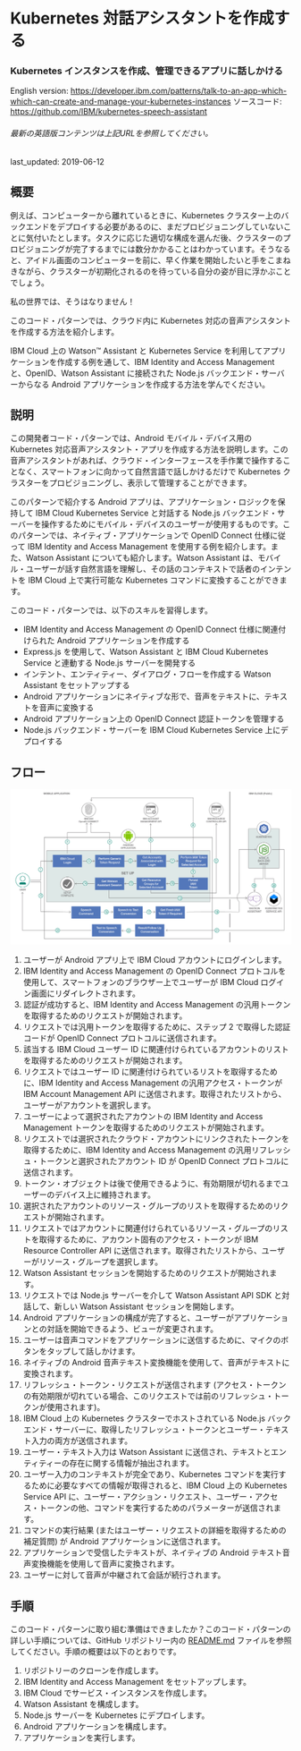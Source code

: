 # Kubernetes 対話アシスタントを作成する

### Kubernetes インスタンスを作成、管理できるアプリに話しかける

English version: https://developer.ibm.com/patterns/talk-to-an-app-which-which-can-create-and-manage-your-kubernetes-instances
  ソースコード: https://github.com/IBM/kubernetes-speech-assistant

###### 最新の英語版コンテンツは上記URLを参照してください。
last_updated: 2019-06-12

 ## 概要

例えば、コンピューターから離れているときに、Kubernetes クラスター上のバックエンドをデプロイする必要があるのに、まだプロビジョニングしていないことに気付いたとします。タスクに応じた適切な構成を選んだ後、クラスターのプロビジョニングが完了するまでには数分かかることはわかっています。そうなると、アイドル画面のコンピューターを前に、早く作業を開始したいと手をこまねきながら、クラスターが初期化されるのを待っている自分の姿が目に浮かぶことでしょう。

私の世界では、そうはなりません！

このコード・パターンでは、クラウド内に Kubernetes 対応の音声アシスタントを作成する方法を紹介します。

IBM Cloud 上の Watson&trade; Assistant と Kubernetes Service を利用してアプリケーションを作成する例を通して、IBM Identity and Access Management と、OpenID、Watson Assistant に接続された Node.js バックエンド・サーバーからなる Android アプリケーションを作成する方法を学んでください。

## 説明

この開発者コード・パターンでは、Android モバイル・デバイス用の Kubernetes 対応音声アシスタント・アプリを作成する方法を説明します。この音声アシスタントがあれば、クラウド・インターフェースを手作業で操作することなく、スマートフォンに向かって自然言語で話しかけるだけで Kubernetes クラスターをプロビジョニングし、表示して管理することができます。

このパターンで紹介する Android アプリは、アプリケーション・ロジックを保持して IBM Cloud Kubernetes Service と対話する Node.js バックエンド・サーバーを操作するためにモバイル・デバイスのユーザーが使用するものです。このパターンでは、ネイティブ・アプリケーションで OpenID Connect 仕様に従って IBM Identity and Access Management を使用する例を紹介します。また、Watson Assistant についても紹介します。Watson Assistant は、モバイル・ユーザーが話す自然言語を理解し、その話のコンテキストで話者のインテントを IBM Cloud 上で実行可能な Kubernetes コマンドに変換することができます。

このコード・パターンでは、以下のスキルを習得します。

* IBM Identity and Access Management の OpenID Connect 仕様に関連付けられた Android アプリケーションを作成する
* Express.js を使用して、Watson Assistant と IBM Cloud Kubernetes Service と連動する Node.js サーバーを開発する
* インテント、エンティティー、ダイアログ・フローを作成する Watson Assistant をセットアップする
* Android アプリケーションにネイティブな形で、音声をテキストに、テキストを音声に変換する
* Android アプリケーション上の OpenID Connect 認証トークンを管理する
* Node.js バックエンド・サーバーを IBM Cloud Kubernetes Service 上にデプロイする

## フロー

![Kubernetes 対応音声アシスタントのアーキテクチャーを説明するフロー図](./images/kubernetes-speech-assistant-architecture-diagram.png)

1. ユーザーが Android アプリ上で IBM Cloud アカウントにログインします。
1. IBM Identity and Access Management の OpenID Connect プロトコルを使用して、スマートフォンのブラウザー上でユーザーが IBM Cloud ログイン画面にリダイレクトされます。
1. 認証が成功すると、IBM Identity and Access Management の汎用トークンを取得するためのリクエストが開始されます。
1. リクエストでは汎用トークンを取得するために、ステップ 2 で取得した認証コードが OpenID Connect プロトコルに送信されます。
1. 該当する IBM Cloud ユーザー ID に関連付けられているアカウントのリストを取得するためのリクエストが開始されます。
1. リクエストではユーザー ID に関連付けられているリストを取得するために、IBM Identity and Access Management の汎用アクセス・トークンが IBM Account Management API に送信されます。取得されたリストから、ユーザーがアカウントを選択します。
1. ユーザーによって選択されたアカウントの IBM Identity and Access Management トークンを取得するためのリクエストが開始されます。
1. リクエストでは選択されたクラウド・アカウントにリンクされたトークンを取得するために、IBM Identity and Access Management の汎用リフレッシュ・トークンと選択されたアカウント ID が OpenID Connect プロトコルに送信されます。
1. トークン・オブジェクトは後で使用できるように、有効期限が切れるまでユーザーのデバイス上に維持されます。
1. 選択されたアカウントのリソース・グループのリストを取得するためのリクエストが開始されます。
1. リクエストではアカウントに関連付けられているリソース・グループのリストを取得するために、アカウント固有のアクセス・トークンが IBM Resource Controller API に送信されます。取得されたリストから、ユーザーがリソース・グループを選択します。
1. Watson Assistant セッションを開始するためのリクエストが開始されます。
1. リクエストでは Node.js サーバーを介して Watson Assistant API SDK と対話して、新しい Watson Assistant セッションを開始します。
1. Android アプリケーションの構成が完了すると、ユーザーがアプリケーションとの対話を開始できるよう、ビューが変更されます。
1. ユーザーは音声コマンドをアプリケーションに送信するために、マイクのボタンをタップして話しかけます。
1. ネイティブの Android 音声テキスト変換機能を使用して、音声がテキストに変換されます。
1. リフレッシュ・トークン・リクエストが送信されます (アクセス・トークンの有効期限が切れている場合、このリクエストでは前のリフレッシュ・トークンが使用されます)。
1. IBM Cloud 上の Kubernetes クラスターでホストされている Node.js バックエンド・サーバーに、取得したリフレッシュ・トークンとユーザー・テキスト入力の両方が送信されます。
1. ユーザー・テキスト入力は Watson Assistant に送信され、テキストとエンティティーの存在に関する情報が抽出されます。
1. ユーザー入力のコンテキストが完全であり、Kubernetes コマンドを実行するために必要なすべての情報が取得されると、IBM Cloud 上の Kubernetes Service API に、ユーザー・アクション・リクエスト、ユーザー・アクセス・トークンの他、コマンドを実行するためのパラメーターが送信されます。
1. コマンドの実行結果 (またはユーザー・リクエストの詳細を取得するための補足質問) が Android アプリケーションに送信されます。
1. アプリケーションで受信したテキストが、ネイティブの Android テキスト音声変換機能を使用して音声に変換されます。
1. ユーザーに対して音声が中継されて会話が続行されます。

## 手順

このコード・パターンに取り組む準備はできましたか？このコード・パターンの詳しい手順については、GitHub リポジトリー内の [README.md](https://github.com/IBM/kubernetes-speech-assistant/blob/master/README.md) ファイルを参照してください。手順の概要は以下のとおりです。

1. リポジトリーのクローンを作成します。
1. IBM Identity and Access Management をセットアップします。
1. IBM Cloud でサービス・インスタンスを作成します。
1. Watson Assistant を構成します。
1. Node.js サーバーを Kubernetes にデプロイします。
1. Android アプリケーションを構成します。
1. アプリケーションを実行します。
